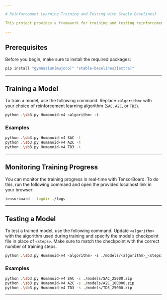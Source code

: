 ```yaml
---

# Reinforcement Learning Training and Testing with Stable Baselines3

This project provides a framework for training and testing reinforcement learning models using [stable-baselines3](https://stable-baselines3.readthedocs.io/) and [gymnasium](https://gymnasium.farama.org/) with MuJoCo environments.

---
```


## Prerequisites

Before you begin, make sure to install the required packages:

```bash
pip install "gymnasium[mujoco]" "stable-baselines3[extra]"
```

---

## Training a Model

To train a model, use the following command. Replace `<algorithm>` with your choice of reinforcement learning algorithm (`SAC`, `A2C`, or `TD3`).

```bash
python .\sb3.py Humanoid-v4 <algorithm> -t
```

### Examples

```bash
python .\sb3.py Humanoid-v4 SAC -t
python .\sb3.py Humanoid-v4 A2C -t
python .\sb3.py Humanoid-v4 TD3 -t
```

---

## Monitoring Training Progress

You can monitor the training progress in real-time with TensorBoard. To do this, run the following command and open the provided localhost link in your browser:

```bash
tensorboard --logdir ./logs
```

---

## Testing a Model

To test a trained model, use the following command. Update `<algorithm>` with the algorithm used during training and specify the model’s checkpoint file in place of `<steps>`. Make sure to match the checkpoint with the correct number of training steps.

```bash
python .\sb3.py Humanoid-v4 <algorithm> -s ./models/<algorithm>_<steps>.zip
```

### Examples

```bash
python .\sb3.py Humanoid-v4 SAC -s ./models/SAC_25000.zip
python .\sb3.py Humanoid-v4 A2C -s ./models/A2C_100000.zip
python .\sb3.py Humanoid-v4 TD3 -s ./models/TD3_25000.zip
```

---

